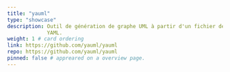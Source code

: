 ```yaml
---
title: "yauml"
type: "showcase"
description: Outil de génération de graphe UML à partir d'un fichier de données
             YAML.
weight: 1 # card ordering
link: https://github.com/yauml/yauml
repo: https://github.com/yauml/yauml
pinned: false # appreared on a overview page.
---
```

